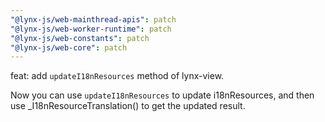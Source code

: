 ```yaml
---
"@lynx-js/web-mainthread-apis": patch
"@lynx-js/web-worker-runtime": patch
"@lynx-js/web-constants": patch
"@lynx-js/web-core": patch
---
```


feat: add `updateI18nResources` method of lynx-view.

Now you can use `updateI18nResources` to update i18nResources, and then use _I18nResourceTranslation() to get the updated result.

